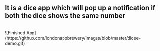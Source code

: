 ## It is a dice app which will pop up a notification if both the dice shows the same number
</br>
![Finished App](https://github.com/londonappbrewery/Images/blob/master/dicee-demo.gif)
